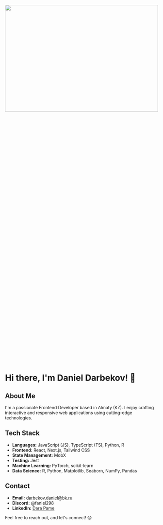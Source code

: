 <img src="https://64.media.tumblr.com/167bafe644e9a2af464a7664e26b88f7/tumblr_ool545MQ4E1vcsrlfo1_1280.gif" style="object-fit: cover; width: 100%; height: 30%;"  />

# Hi there, I'm Daniel Darbekov! 👋

## About Me
I'm a passionate Frontend Developer based in Almaty (KZ). I enjoy crafting interactive and responsive web applications using cutting-edge technologies.

## Tech Stack
- **Languages:** JavaScript (JS), TypeScript (TS), Python, R
- **Frontend:** React, Next.js, Tailwind CSS
- **State Management:** MobX
- **Testing:** Jest
- **Machine Learning:** PyTorch, scikit-learn
- **Data Science:** R, Python, Matplotlib, Seaborn, NumPy, Pandas

## Contact
- **Email:** darbekov.daniel@bk.ru
- **Discord:** @faniel298
- **LinkedIn:** [Dara Pame]([https://www.linkedin.com/in/dara_pame-2024](https://www.linkedin.com/in/daniel-darbekov-63345a24b/)https://www.linkedin.com/in/daniel-darbekov-63345a24b/)

Feel free to reach out, and let's connect! 😊
